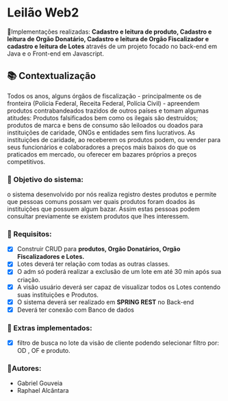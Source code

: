 <h1>Leilão Web2</h1>

<p>💎Implementações realizadas: <strong>Cadastro e leitura de produto, Cadastro e leitura de Orgão Donatário, Cadastro e leitura  de Orgão Fiscalizador e cadastro e leitura 
 de Lotes</strong> através de um projeto focado no back-end em Java e o Front-end em Javascript. </p>

<h2> 📚 Contextualização </h2>

<p>
Todos os anos, alguns órgãos de fiscalização - principalmente os de fronteira (Polícia Federal, Receita Federal, Polícia Civil) - 
apreendem produtos contrabandeados trazidos de outros países e tomam algumas atitudes: Produtos falsificados bem como os ilegais são destruídos; 
produtos de marca e bens de consumo são leiloados ou doados para instituições de caridade, ONGs e entidades sem fins lucrativos. As instituições de caridade, 
ao receberem os produtos podem, ou vender para seus funcionários e colaboradores a preços mais baixos do que os praticados em mercado, ou oferecer em bazares 
próprios a preços competitivos.
</p>


<h3>🔺 Objetivo do sistema:</h3>

<p>
o sistema desenvolvido por nós realiza registro destes produtos e permite que pessoas comuns possam ver quais produtos foram 
doados às instituições que possuem algum bazar. Assim estas pessoas podem consultar previamente se existem produtos que lhes interessem.</p>

<h3>🔺 Requisitos:</h3>

 - [x] Construir CRUD para **produtos, Orgão Donatários, Orgão Fiscalizadores e Lotes.**
 - [x] Lotes deverá ter relação com todas as outras classes.
 - [x] O adm só poderá realizar a exclusão de um lote em até 30 min após sua criação.
 - [x] A visão usuário deverá ser capaz de visualizar todos os Lotes contendo suas instituições e Produtos.
 - [x] O sistema deverá ser realizado em **SPRING REST** no Back-end
 - [x] Deverá ter conexão com Banco de dados
 
 <h3>🔺 Extras implementados:</h3>
 
 - [x] filtro de busca no lote da visão de cliente podendo selecionar filtro por: OD , OF e produto.
 
<h3> 🔺Autores: </h3>

- Gabriel Gouveia
- Raphael Alcântara


